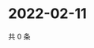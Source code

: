 # 2022-02-11

共 0 条

<!-- BEGIN WEIBO -->
<!-- 最后更新时间 Fri Feb 11 2022 04:11:39 GMT+0800 (China Standard Time) -->

<!-- END WEIBO -->
